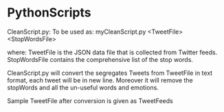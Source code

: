 # PythonScripts

CleanScript.py: 
To be used as: myCleanScript.py \<TweetFile\> \<StopWordsFile\>

where:
TweetFile is the JSON data file that is collected from Twitter feeds. 
StopWordsFile contains the comprehensive list of the stop words.

CleanScript.py will convert the segregates Tweets from TweetFile in text format, each tweet will be in new line.
Moreover it will remove the stopWords and all the un-useful words and emotions. 

Sample TweetFile after conversion is given as TweetFeeds 

